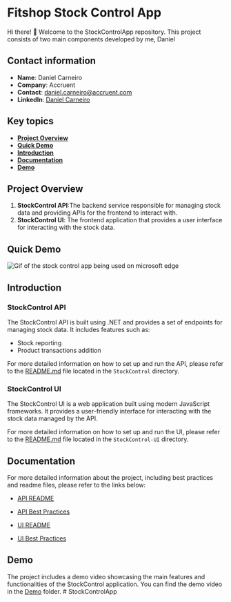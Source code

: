 # Fitshop Stock Control App

Hi there! 👋
Welcome to the StockControlApp repository. This project consists of two main components developed by me, Daniel

## Contact information

- **Name**: Daniel Carneiro
- **Company**: Accruent
- **Contact**: [daniel.carneiro@accruent.com](mailto:daniel.carneiro@accruent.com)
- **LinkedIn**: [Daniel Carneiro](https://www.linkedin.com/in/danielcarneirotech/)

## Key topics

- **[Project Overview](#project-overview)**
- **[Quick Demo](#quick-demo)**
- **[Introduction](#Introduction)**
- **[Documentation](#documentation)**
- **[Demo](#demo)**

## Project Overview

1. **StockControl API**:The backend service responsible for managing stock data and providing APIs for the frontend to interact with.
2. **StockControl UI**: The frontend application that provides a user interface for interacting with the stock data.

## Quick Demo

![Gif of the stock control app being used on microsoft edge](./Demo/stock-control-app-demo-gif.gif)

## Introduction

### StockControl API

The StockControl API is built using .NET and provides a set of endpoints for managing stock data. It includes features such as:

- Stock reporting
- Product transactions addition

For more detailed information on how to set up and run the API, please refer to the [README.md](StockControl/README.md) file located in the `StockControl` directory.

### StockControl UI

The StockControl UI is a web application built using modern JavaScript frameworks. It provides a user-friendly interface for interacting with the stock data managed by the API.

For more detailed information on how to set up and run the UI, please refer to the [README.md](StockControl-UI/README.md) file located in the `StockControl-UI` directory.

## Documentation

For more detailed information about the project, including best practices and readme files, please refer to the links below:

- [API README](./StockControl/README.md)
- [API Best Practices](Documentation/API/BEST_PRACTICES.md)

- [UI README](./StockControl-UI/README.md)
- [UI Best Practices](Documentation/UI/BEST_PRACTICES.md)

## Demo

The project includes a demo video showcasing the main features and functionalities of the StockControl application. You can find the demo video in the [Demo](./Demo/) folder.
#   S t o c k C o n t r o l A p p 
 
 
